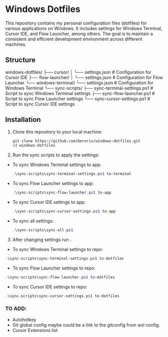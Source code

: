 # Windows Dotfiles

This repository contains my personal configuration files (dotfiles) for various applications on Windows. It includes settings for Windows Terminal, Cursor IDE, and Flow Launcher, among others. The goal is to maintain a consistent and efficient development environment across different machines.

## Structure

windows-dotfiles/
├── cursor/
│ └── settings.json # Configuration for Cursor IDE
├── flow-launcher/
│ └── settings.json # Configuration for Flow Launcher
└── windows-terminal/
└── settings.json # Configuration for Windows Terminal
└── sync-scripts/
├── sync-terminal-settings.ps1 # Script to sync Windows Terminal settings
├── sync-flow-launcher.ps1 # Script to sync Flow Launcher settings
└── sync-cursor-settings.ps1 # Script to sync Cursor IDE settings

## Installation

1. Clone this repository to your local machine:

    ```bash
    git clone https://github.com/beroris/windows-dotfiles.git
    cd windows-dotfiles
    ```

2. Run the sync scripts to apply the settings:
  - To sync Windows Terminal settings to app:
    ```powershell
    .\sync-scripts\sync-terminal-settings.ps1 to-terminal
    ```
  - To sync Flow Launcher settings to app:
    ```powershell
    .\sync-scripts\sync-flow-launcher.ps1 to-app
    ```
  - To sync Cursor IDE settings to app:
    ```powershell
    .\sync-scripts\sync-cursor-settings.ps1 to-app
    ```
  - To sync all settings:
    ```powershell
    .\sync-scripts\sync-all.ps1
    ```
3. After changing settings run .
  - To sync Windows Terminal settings to repo:
  ```powershell
  .\sync-scripts\sync-terminal-settings.ps1 to-dotfiles
  ```
  - To sync Flow Launcher settings to repo:
  ```powershell
  .\sync-scripts\sync-flow-launcher.ps1 to-dotfiles
  ```
  - To sync Cursor IDE settings to repo:
  ```powershell
  .\sync-scripts\sync-cursor-settings.ps1 to-dotfiles
  ```


### TO ADD:
- Autohotkey
- Git global config maybe could be a link to the gitconfig from wsl config.
- Cursor Extensions list
